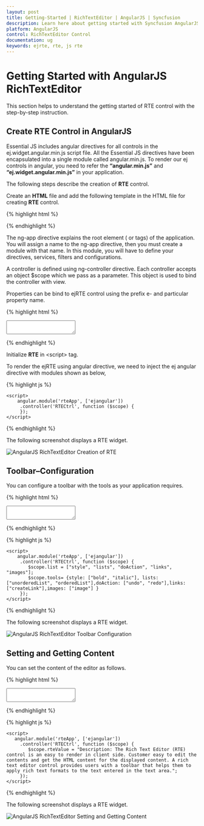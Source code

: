 ```yaml
---
layout: post
title: Getting-Started | RichTextEditor | AngularJS | Syncfusion
description: Learn here about getting started with Syncfusion AngularJS RichTextEditor control, its elements, and more. 
platform: AngularJS
control: RichTextEditor Control
documentation: ug
keywords: ejrte, rte, js rte
---
```


# Getting Started with AngularJS RichTextEditor

This section helps to understand the getting started of RTE control with the step-by-step instruction.

## Create RTE Control in AngularJS

Essential JS includes angular directives for all controls in the ej.widget.angular.min.js script file. All the Essential JS directives have been encapsulated into a single module called angular.min.js. To render our ej controls in angular, you need to refer the **“angular.min.js”** and **“ej.widget.angular.min.js”** in your application.

The following steps describe the creation of **RTE** control.  

Create an **HTML** file and add the following template in the HTML file for creating **RTE** control.

{% highlight html %}

<!doctype html>
<html lang="en" ng-app="rteApp">
<head>
    <title>Essential Studio for JavaScript : AngularJS Support for RTE </title>
    <!-- Style sheet for default theme (flat azure) -->
    <link href="http://cdn.syncfusion.com/{{ site.releaseversion }}/js/web/flat-azure/ej.web.all.min.css" rel="stylesheet" />
    <!--Scripts-->
    <script src="http://cdn.syncfusion.com/js/assets/external/jquery-1.11.3.min.js" type="text/javascript"> </script> 
    <script src="http://cdn.syncfusion.com/js/assets/external/angular.min.js"></script>
    <script type="text/javascript" src="http://cdn.syncfusion.com/{{ site.releaseversion }}/js/web/ej.web.all.min.js "></script>
    <script src="http://cdn.syncfusion.com/{{ site.releaseversion }}/js/common/ej.widget.angular.min.js"></script>
    <!--Add custom scripts here -->
</head>
<body ng-controller="RTECtrl">

<!--Add necessary HTML elements-->

</body>
</html>

{% endhighlight %}

The ng-app directive explains the root element (<html> or <body> tags) of the application. You will assign a name to the ng-app directive, then you must create a module with that name. In this module, you will have to define your directives, services, filters and configurations.

A controller is defined using ng-controller directive. Each controller accepts an object $scope which we pass as a parameter.  This object is used to bind the controller with view.   

Properties can be bind to ejRTE control using the prefix e- and particular property name.

{% highlight html %}

   <textarea id ="texteditor" ej-rte></textarea>

{% endhighlight %}

Initialize **RTE** in &lt;script&gt; tag.

To render the ejRTE using angular directive, we need to inject the ej angular directive with modules shown as below,

{% highlight js %}

    <script>
        angular.module('rteApp', ['ejangular'])
         .controller('RTECtrl', function ($scope) {
         });
    </script>

{% endhighlight %}

The following screenshot displays a RTE widget.

![AngularJS RichTextEditor Creation of RTE](/js/RichTextEditor/Getting-Started_images/Getting-Started_img1.png)

## Toolbar–Configuration

You can configure a toolbar with the tools as your application requires.

{% highlight html %}

 <textarea id ="texteditor" ej-rte e-toolslist="list" e-tools="tools"></textarea>

{% endhighlight %}

{% highlight js %}

    <script>
        angular.module('rteApp', ['ejangular'])
         .controller('RTECtrl', function ($scope) {
            $scope.list = ["style", "lists", "doAction", "links", "images"];
            $scope.tools= {style: ["bold", "italic"], lists: ["unorderedList", "orderedList"],doAction: ["undo", "redo"],links: ["createLink"],images: ["image"] }  
         });
    </script>

{% endhighlight %}

The following screenshot displays a RTE widget.

![AngularJS RichTextEditor Toolbar Configuration](/js/RichTextEditor/Getting-Started_images/Getting-Started_img2.png)

## Setting and Getting Content

You can set the content of the editor as follows.

{% highlight html %}

 <textarea id ="texteditor" ej-rte e-value="rteValue"></textarea>

{% endhighlight %}

{% highlight js %}

    <script>
       angular.module('rteApp', ['ejangular'])
         .controller('RTECtrl', function ($scope) {
            $scope.rteValue = "Description: The Rich Text Editor (RTE) control is an easy to render in client side. Customer easy to edit the contents and get the HTML content for the displayed content. A rich text editor control provides users with a toolbar that helps them to apply rich text formats to the text entered in the text area.";
         });
    </script>

{% endhighlight %}

The following screenshot displays a RTE widget.

![AngularJS RichTextEditor Setting and Getting Content](/js/RichTextEditor/Getting-Started_images/Getting-Started_img3.png)